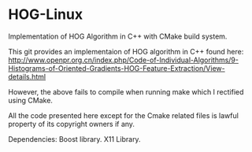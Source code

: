 # HOG-Linux
Implementation of HOG Algorithm in C++ with CMake build system.

This git provides an implementaion of HOG algorithm in C++ found here:
http://www.openpr.org.cn/index.php/Code-of-Individual-Algorithms/9-Histograms-of-Oriented-Gradients-HOG-Feature-Extraction/View-details.html

However, the above fails to compile when running make which I rectified using CMake.

All the code presented here except for the Cmake related files is lawful property of its copyright owners if any.

Dependencies:
Boost library.
X11 Library.

